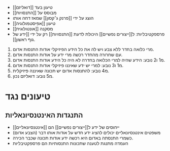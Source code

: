 - טיעון בעד [[דואליזם]]
- מבוסס על [[התנסויות]]
- הוצג על ידי [[פרנק ג׳קסון]] שמאז דחה אותו
- טיעון [[אפיסטמולוגיה]]
- מסקנה [[אונטולוגית]]
- פרספקטיבליות: ל[[ייצורים נפשיים]] היכולת לדעת [[התנסויות]] רק על ידי [[ידע של גוף ראשון]].
1. מרי כלואה בחדר ללא צבע ויש לה את כל הידע הפיזיקלי אודות התנסות אדום. 
2. עם שחרורה מהחדר רכשה מרי ידע על אודות התנסות אדום. 
3. מ1 ו2 נובע: הידע שהיה למרי הכלואה בחדרה לא היה כל הידע אודות התנסות אדום. 
4. מ1 ו3 נובע: למרי יש ידע שאיננו פיזיקלי אודות התנסות אדום. 
5. מ4 נובע: להתנסות אדום יש תכונה שאיננה פיזיקלית. 
6. מ5 נובע: דואליזם נכון. 
# טיעונים נגד
## התנגדות האינטנסיונאליות
- ייחוסים של ידע ל[[ייצורים נפשיים]] הם [[אינטנסיונאליים]]
- משפטים אינטנסיונאליים יכולים להציג ידע חדש על אודות אותו דבר (הצבע אדום)
- כשמרי התנסתה באדום היא רכשה ידע אודות תכונה שכבר הכירה.
- העמדה מתנגת לטענה שתכונות התנסותיות הם פרספקטיבליות
